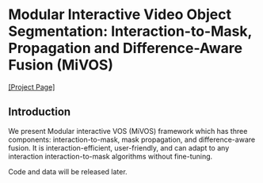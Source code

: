 # Modular Interactive Video Object Segmentation: Interaction-to-Mask, Propagation and Difference-Aware Fusion (MiVOS)

[[Project Page]](https://hkchengrex.github.io/MiVOS/)

## Introduction

We present Modular interactive VOS (MiVOS) framework which has three components: interaction-to-mask, mask propagation, and difference-aware fusion. It is interaction-efficient, user-friendly, and can adapt to any interaction interaction-to-mask algorithms without fine-tuning.

Code and data will be released later.

